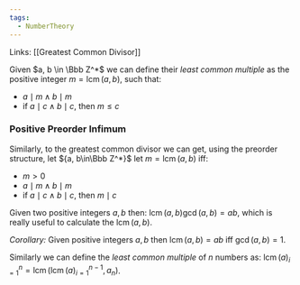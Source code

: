 ```yaml
---
tags:
  - NumberTheory
---
```

Links: [[Greatest Common Divisor]]

Given $a, b \in \Bbb Z^*$ we can define their _least common multiple_ as the positive integer ${m = \operatorname{lcm}(a,b)}$, such that:

- $a \mid m \land b \mid m$
- if $a \mid c \land b \mid c$, then $m \le c$

### Positive Preorder Infimum
Similarly, to the greatest common divisor we can get, using the preorder structure, let ${a, b\in\Bbb Z^*}$ let $m = \operatorname{lcm}(a,b)$ iff:
- $m > 0$
- $a \mid m \land b \mid m$
- if $a \mid c \land b \mid c$, then $m \mid c$

Given two positive integers $a, b$ then: $\operatorname{lcm}(a,b) \gcd(a,b) = ab$, which is really useful to calculate the $\operatorname{lcm}(a,b)$.

_Corollary:_ Given positive integers $a, b$ then $\operatorname{lcm}(a,b) = ab$ iff $\gcd(a,b) = 1$.

Similarly we can define the _least common multiple_ of $n$ numbers as: ${\operatorname{lcm}(a)_{i =1}^n = \operatorname{lcm}(\operatorname{lcm}(a)_{i=1}^{n-1}, a_n)}$.
